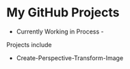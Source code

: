 # My GitHub Projects

- Currently Working in Process -

Projects include
- Create-Perspective-Transform-Image
